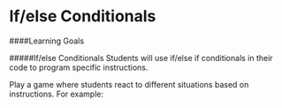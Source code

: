 # If/else Conditionals

####Learning Goals

#####If/else Conditionals
Students will use if/else if conditionals in their code to program specific instructions.


  
Play a game where students react to different situations based on instructions. For example: